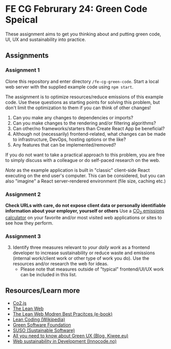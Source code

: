 # FE CG Februrary 24: Green Code Speical

These assignment aims to get you thinking about and putting green code, UI, UX and sustainability into practice.

## Assignments

### Assignment 1
Clone this repository and enter directory `/fe-cg-green-code`. Start a local web server with the supplied example code using `npm start`.

The assignment is to optimize resources/reduce emissions of this example code. Use these questions as starting points for solving this problem, but don't limit the optimization to them if you can think of other changes!

1. Can you make any changes to dependencies or imports?
2. Can you make changes to the rendering and/or filtering algorithms?
3. Can other/no frameworks/starters than Create React App be beneficial?
4. Although not (necessarily) frontend-related, what changes can be made to infrastructure, DevOps, hosting options or the like?
5. Any features that can be implemented/removed?

If you do not want to take a practical approach to this problem, you are free to simply discuss with a colleague or do self-paced research on the web.

*Note* as the example application is built in "classic" client-side React executing on the end user's computer. This can be considered, but you can also "imagine" a React server-rendered environment (file size, caching etc.)

### Assignment 2
**Check URLs with care, do not expose client data or personally identifiable information about your employer, yourself or others** Use a [CO<sub>2</sub> emissions calculator](https://rootwebdesign.studio/articles/tools-for-calculating-your-websites-co2-emissions/) on your favorite and/or most visited web applications or sites to see how they perform.

### Assignment 3
3. Identify three measures relevant to *your daily work* as a frontend developer to increase sustainability or reduce waste and emissions (internal work/client work or other type of work you do). Use the resources and/or research the web for ideas.
    - Please note that measures outside of "typical" frontend/UI/UX work can be included in this list. 

## Resources/Learn more
- [Co2.js](https://developers.thegreenwebfoundation.org/co2js/tutorials/getting-started-browser/)
- [The Lean Web](https://leanweb.dev/)
- [The Lean Web Modren Best Pracitces (e-book)](https://leanweb.dev/ebook/modern-best-practices/)
- [Lean Coding (Wikipedia)](https://en.wikipedia.org/wiki/Lean_software_development)
- [Green Software Foundation](https://greensoftware.foundation/)
- [SUSO (Sustainable Software)](https://www.suso.academy/)
- [All you need to know about Green UX (Blog, Kiwee.eu)](https://kiwee.eu/blog/all-you-need-to-know-about-green-ux/)
- [Web sustainability in Development (Innocode.no)](https://innocode.com/blog/web-sustainability-in-our-development/)